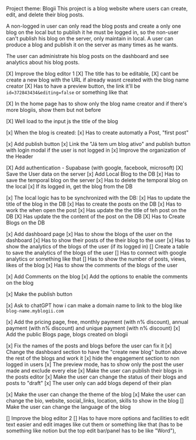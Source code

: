 Project theme: Blogii
This project is a blog website where users can create, edit, and delete their blog posts.

A non-logged in user can only read the blog posts and create a only one blog on the local but to publish it he must be logged in, so the non-user can't publish his blog on the server, only maintain in local.
A user can produce a blog and publish it on the server as many times as he wants.

The user can administrate his blog posts on the dashboard and see analytics about his blog posts.



[X] Improve the blog editor 1
    [X] The title has to be editable,
    [X] cant be create a new blog with the URL if already wasnt created with the blog name creator 
    [X] Has to have a preview button, the link it'll be `id=372843434&editing=false` or something like that

[X] In the home page has to show only the blog name creator and if there's more blogiis, show them but not before

[X] Well load to the input js the title of the blog  

[x] When the blog is created:
    [x] Has to create automatly a Post, "first post"

[x] Add publish button
[x] Link the "Já tem um blog ativo" and publish button with login modal if the user is not logged in
[x] Improve the organization of the Header 

[X] Add authentication - Supabase (with google, facebook, microsoft)
    [X] Save the User data on the server
    [x] Add Local Blog to the DB 
        [x] Has to save the temporal blog on the server
        [x] Has to delete the temporal blog on the local
        [x] If its logged in, get the blog from the DB

[x] The local logic has to be synchronized with the DB:
    [x] Has to update the title of the blog in the DB
    [x] Has to create the posts on the DB
    [x] Has to work the when open the post
    [x] Has update the the title of teh post on the DB
    [X] Has update the the content of the post on the DB
    [X] Has to Create Blogs on the DB

[x] Add dashboard page
    [x] Has to show the blogs of the user on the dashboard
    [x] Has to show their posts of the their blog to the user
    [x] Has to show the analytics of the blogs of the user (if its logged in)
        [] Create a table to save the analytics of the blogs of the user
        [] Has to connect with google analytics or something like that
        [] Has to show the number of posts, views, likes of the blog
    [x] Has to show the comments of the blogs of the user

[x] Add Comments on the blog
    [x] Add the options to enable the comments on the blog

[x] Make the publish button

[x] Ask to chatGPT how i can make a domain name to link to the blog like `blog-name.myblogii.com`

[x] Add the pricing page, free, monthly payment (with n% discount), annual payment (with n% discount) and unique payment (with n% discount)
[x] Add the public Blogs page, blogs created on blogii  

[x] Fix the names of the posts and blogs before the user can fix it 
[x] Change the dashboard section to have the "create new blog" button above the rest of the blogs and work it
    [x] hide the engagement section to non logged in users
[x] The preview mode, has to show only the post the user made and exclude every else
[x] Make the user can publish their blogs in the posts editor
[x] Make the user can change the status of their blogs and posts to  "draft"
[x] The user only can add blogs depend of their plan

[x] Make the user can change the theme of the blog
[x] Make the user can change the bio, website, social_links, location, skills to show in the blog
[] Make the user can change the language of the blog

[] Improve the blog editor 2
    [] Has to have more options and facilities to edit text easier and edit images like cut them or something like that (has to be something like notion but the top edit bar/panel has to be like "Word"),

